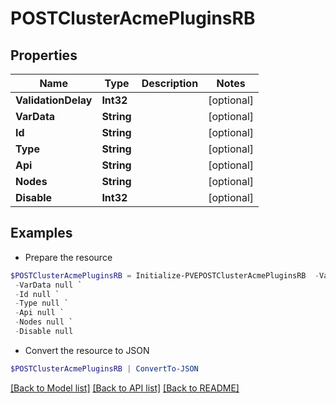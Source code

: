 # POSTClusterAcmePluginsRB
## Properties

Name | Type | Description | Notes
------------ | ------------- | ------------- | -------------
**ValidationDelay** | **Int32** |  | [optional] 
**VarData** | **String** |  | [optional] 
**Id** | **String** |  | [optional] 
**Type** | **String** |  | [optional] 
**Api** | **String** |  | [optional] 
**Nodes** | **String** |  | [optional] 
**Disable** | **Int32** |  | [optional] 

## Examples

- Prepare the resource
```powershell
$POSTClusterAcmePluginsRB = Initialize-PVEPOSTClusterAcmePluginsRB  -ValidationDelay null `
 -VarData null `
 -Id null `
 -Type null `
 -Api null `
 -Nodes null `
 -Disable null
```

- Convert the resource to JSON
```powershell
$POSTClusterAcmePluginsRB | ConvertTo-JSON
```

[[Back to Model list]](../README.md#documentation-for-models) [[Back to API list]](../README.md#documentation-for-api-endpoints) [[Back to README]](../README.md)

